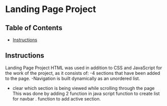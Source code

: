 # Landing Page Project

## Table of Contents

* [Instructions](#instructions)

## Instructions
Landing Page Project HTML was used in addition to CSS and JavaScript for the work of the project, as it consists of:
-4 sections that have been added to the page.
-Navigation is built dynamically as an unordered list.
- clear which section is being viewed while scrolling through the page
This was done by adding 2 function in java script
function to create list for navbar .
function to add active section.




